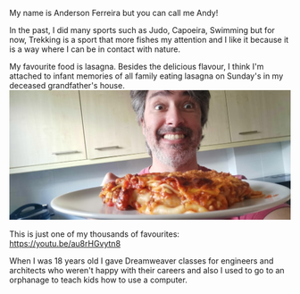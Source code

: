My name is Anderson Ferreira but you can call me Andy! 

In the past, I did many sports such as Judo, Capoeira, Swimming but for now, Trekking is a sport that more fishes my attention and I like it because it is a way where I can be in contact with nature.

My favourite food is lasagna. Besides the delicious flavour, I think I'm attached to infant memories of all family eating lasagna on Sunday's in my deceased grandfather's house.
![lagsagna!](lagsagna.jpg)


This is just one of my thousands of favourites: https://youtu.be/au8rHGvytn8

When I was 18 years old I gave Dreamweaver classes for engineers and architects who weren't happy with their careers and also I used to go to an orphanage to teach kids how to use a computer.